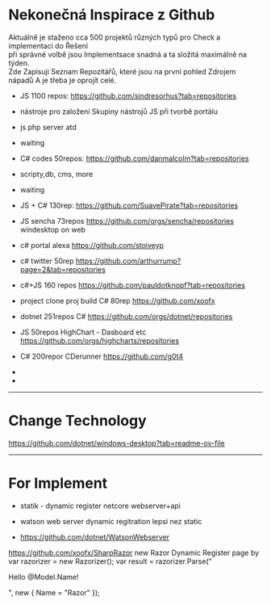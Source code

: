 ﻿# Nekonečná Inspirace z Github

Aktuálně je staženo cca 500 projektů různých typů pro Check a implementaci do Řešení  
při správné volbě jsou Implementsace snadná a ta složitá maximálně na týden.  
Zde Zapisuji Seznam Repozitářů, které jsou na první pohled Zdrojem nápadů
A je třeba je oprojít celé. 

- JS 1100 repos: https://github.com/sindresorhus?tab=repositories  
- nástroje pro založení Skupiny nástrojů JS při tvorbě portálu
- js php server atd
- waiting

- C# codes 50repos: https://github.com/danmalcolm?tab=repositories
- scripty,db, cms, more
- waiting

- JS + C# 130rep: https://github.com/SuavePirate?tab=repositories

- JS sencha 73repos https://github.com/orgs/sencha/repositories windesktop on web
- c# portal alexa https://github.com/stoiveyp
- c# twitter 50rep https://github.com/arthurrump?page=2&tab=repositories
- c#+JS 160 repos https://github.com/pauldotknopf?tab=repositories
- project clone proj build C# 80rep https://github.com/xoofx
- dotnet 251repos C# https://github.com/orgs/dotnet/repositories
- JS 50repos HighChart - Dasboard etc https://github.com/orgs/highcharts/repositories
- C# 200repor CDerunner https://github.com/g0t4
- 
- 

---
# Change Technology

https://github.com/dotnet/windows-desktop?tab=readme-ov-file


---

# For Implement

- statik - dynamic register netcore webserver+api

- watson web server dynamic regitration lepsi nez static
- https://github.com/dotnet/WatsonWebserver

https://github.com/xoofx/SharpRazor
new Razor Dynamic Register page by
var razorizer = new Razorizer();
var result = razorizer.Parse("<p>Hello @Model.Name!</p>", new { Name = "Razor" });




